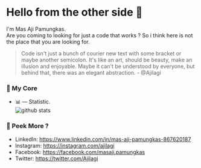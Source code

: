 # Hello from the other side 👋 
 I'm Mas Aji Pamungkas.<br>
 Are you coming to looking for just a code that works ? So i think here is not the place that you are looking for. <br>

 > Code isn't just a bunch of courier new text with some bracket or maybe another semicolon. It's like an art, should be beauty, make an illusion and enjoyable. Maybe it can't be understood by everyone, but behind that, there was an elegant abstraction. - @Ajilagi

 ### 🔶 My Core
- 📊 &mdash; Statistic. <br> 
  ![github stats](https://github-readme-stats.vercel.app/api?username=Ajilagi&show_icons=true)
  
### 👀 Peek More ? 
- LinkedIn: https://www.linkedin.com/in/mas-aji-pamungkas-867620187
- Instagram: https://instagram.com/ajilagi
- Facebook: https://facebook.com/masaji.pamungkas
- Twitter: https://twitter.com/Ajilagi
